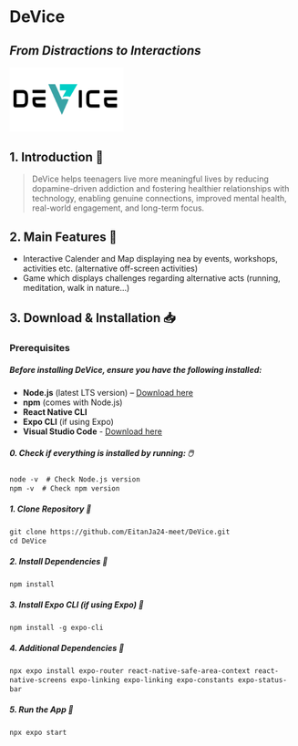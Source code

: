 # **DeVice** 

## ***From Distractions to Interactions***

<img src="assets/images/DeVice-Logo-No-BG.png" alt="DeVice Logo" width="200">


## 1\. Introduction 👋
>DeVice helps teenagers live more meaningful lives by reducing dopamine-driven addiction and fostering healthier relationships with technology, enabling genuine connections, improved mental health, real-world engagement, and long-term focus.

## 2\. Main Features 📝
* Interactive Calender and Map displaying nea by events, workshops, activities etc. (alternative off-screen activities)
* Game which displays challenges regarding alternative acts (running, meditation, walk in nature...)

## 3\. Download & Installation 📥

### Prerequisites

##### Before installing **DeVice**, ensure you have the following installed:

* **Node.js** (latest LTS version) – [Download here](https://nodejs.org/)  
* **npm** (comes with Node.js) 
* **React Native CLI**  
* **Expo CLI** (if using Expo)  
* **Visual Studio Code** - [Download here](https://code.visualstudio.com/download)

##### 0\. Check if everything is installed by running: 🖱️  

```
node -v  # Check Node.js version    
npm -v  # Check npm version    
```
##### 1\. Clone Repository 🗽
```
git clone https://github.com/EitanJa24-meet/DeVice.git
cd DeVice
```

##### 2\. Install Dependencies 🎁
```
npm install
```
##### 3\. Install Expo CLI (if using Expo) 📱
```
npm install -g expo-cli
```

##### 4\. Additional Dependencies 🚦
```
npx expo install expo-router react-native-safe-area-context react-native-screens expo-linking expo-linking expo-constants expo-status-bar 
```

##### 5\. Run the App 🏁

```
npx expo start
```



<!-- # Welcome to your Expo app 👋 -->
<!-- 
This is an [Expo](https://expo.dev) project created with [`create-expo-app`](https://www.npmjs.com/package/create-expo-app).

## Get started

1. Install dependencies

   ```bash
   npm install
   ```

2. Start the app

   ```bash
    npx expo start
   ```

In the output, you'll find options to open the app in a

- [development build](https://docs.expo.dev/develop/development-builds/introduction/)
- [Android emulator](https://docs.expo.dev/workflow/android-studio-emulator/)
- [iOS simulator](https://docs.expo.dev/workflow/ios-simulator/)
- [Expo Go](https://expo.dev/go), a limited sandbox for trying out app development with Expo

You can start developing by editing the files inside the **app** directory. This project uses [file-based routing](https://docs.expo.dev/router/introduction).

## Get a fresh project

When you're ready, run:

```bash
npm run reset-project
```

This command will move the starter code to the **app-example** directory and create a blank **app** directory where you can start developing.

## Learn more

To learn more about developing your project with Expo, look at the following resources:

- [Expo documentation](https://docs.expo.dev/): Learn fundamentals, or go into advanced topics with our [guides](https://docs.expo.dev/guides).
- [Learn Expo tutorial](https://docs.expo.dev/tutorial/introduction/): Follow a step-by-step tutorial where you'll create a project that runs on Android, iOS, and the web.

## Join the community

Join our community of developers creating universal apps.

- [Expo on GitHub](https://github.com/expo/expo): View our open source platform and contribute.
- [Discord community](https://chat.expo.dev): Chat with Expo users and ask questions. -->
